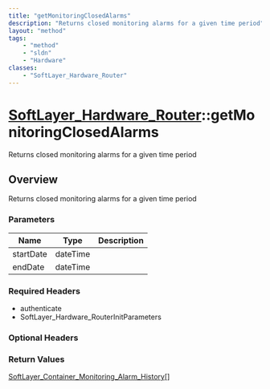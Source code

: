 ```yaml
---
title: "getMonitoringClosedAlarms"
description: "Returns closed monitoring alarms for a given time period"
layout: "method"
tags:
    - "method"
    - "sldn"
    - "Hardware"
classes:
    - "SoftLayer_Hardware_Router"
---
```

# [SoftLayer_Hardware_Router](/reference/services/SoftLayer_Hardware_Router)::getMonitoringClosedAlarms

Returns closed monitoring alarms for a given time period


## Overview 
Returns closed monitoring alarms for a given time period 

### Parameters 
|Name | Type | Description |
| --- | --- | --- |
|startDate| dateTime| |
|endDate| dateTime| |


### Required Headers
* authenticate
* SoftLayer_Hardware_RouterInitParameters

### Optional Headers

### Return Values
<a href='/reference/datatypes/SoftLayer_Container_Monitoring_Alarm_History'>SoftLayer_Container_Monitoring_Alarm_History[] </a>

